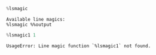 ```Ada
%lsmagic
```




    Available line magics:
    %lsmagic %%output




```Ada
%lsmagic1 1
```

    UsageError: Line magic function `%lsmagic1` not found.
